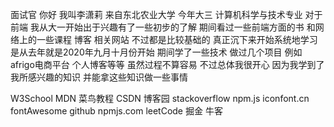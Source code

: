 面试官 
你好 
我叫李潇莉 
来自东北农业大学 
今年大三 
计算机科学与技术专业 
对于前端 
我从大一开始出于兴趣有了一些初步的了解
期间看过一些前端方面的书 
和网络上的一些课程 博客 相关网站
不过都是比较基础的
真正沉下来开始系统地学习 
是从去年就是2020年九月十月份开始
期间学了一些技术
做过几个项目 例如
afrigo电商平台 个人博客等等
虽然过程不算容易
不过总体我很开心
因为我学到了我所感兴趣的知识
并能拿这些知识做一些事情



W3School MDN 菜鸟教程 
CSDN 博客园 
stackoverflow npm.js iconfont.cn fontAwesome github npmjs.com
leetCode 掘金 牛客

